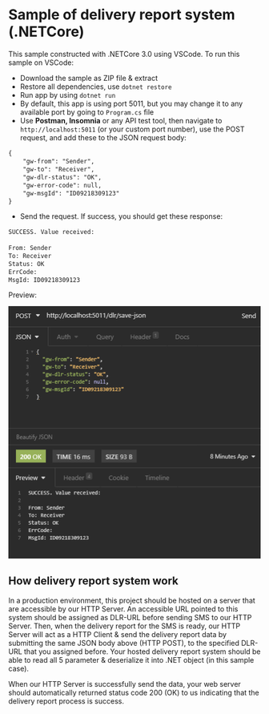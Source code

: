 # Sample of delivery report system (.NETCore)

This sample constructed with .NETCore 3.0 using VSCode. To run this sample on VSCode:

- Download the sample as ZIP file & extract
- Restore all dependencies, use <code>dotnet restore</code>
- Run app by using <code>dotnet run</code>
- By default, this app is using port 5011, but you may change it to any available port by going to <code>Program.cs</code> file 
- Use __Postman, Insomnia__ or any API test tool, then navigate to <code>http://localhost:5011</code> (or your custom port number), use the POST request, and add these to the JSON request body:

```
{
	"gw-from": "Sender",
	"gw-to": "Receiver",
	"gw-dlr-status": "OK",
	"gw-error-code": null,
	"gw-msgId": "ID09218309123"
}
```
- Send the request. If success, you should get these response:
```
SUCCESS. Value received:

From: Sender
To: Receiver
Status: OK
ErrCode: 
MsgId: ID09218309123
```
Preview:

![alt text](https://github.com/minigatewaydev/netcore-delivery-report-sample/blob/master/md-imgs/g1.png?raw=true)

## How delivery report system work

In a production environment, this project should be hosted on a server that are accessible by our HTTP Server. An accessible URL pointed to this system should be assigned as DLR-URL before sending SMS to our HTTP Server. Then, when the delivery report for the SMS is ready, our HTTP Server will act as a HTTP Client & send the delivery report data by submitting the same JSON body above (HTTP POST), to the specified DLR-URL that you assigned before. Your hosted delivery report system should be able to read all 5 parameter & deserialize it into .NET object (in this sample case).

When our HTTP Server is successfully send the data, your web server should automatically returned status code 200 (OK) to us indicating that the delivery report process is success.

